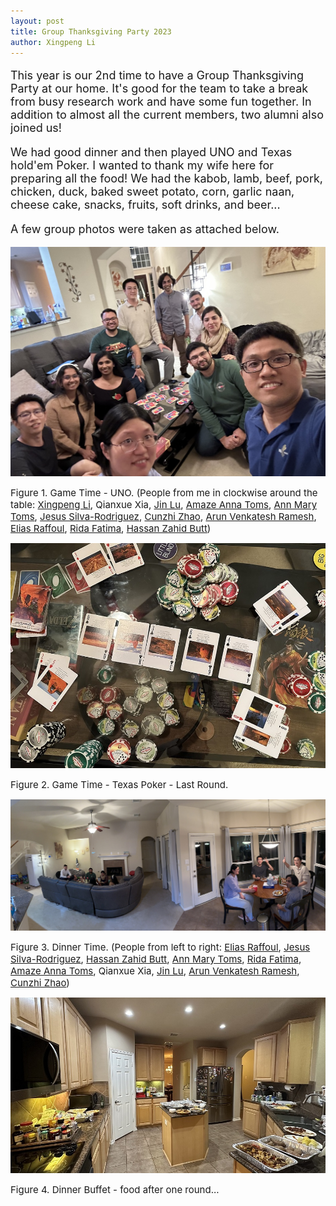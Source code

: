 ```yaml
---
layout: post
title: Group Thanksgiving Party 2023
author: Xingpeng Li
---
```


<div class="smallhead" style="font-size:18px;">
<!--      <p style="color:black; font-size:18px;"> -->
      <p>
This year is our 2nd time to have a Group Thanksgiving Party at our home. It's good for the team to take a break from busy research work and have some fun together. In addition to almost all the current members, two alumni also joined us!
      </p>
</div>

<div class="smallhead" style="font-size:18px;">
      <p>
We had good dinner and then played UNO and Texas hold'em Poker. I wanted to thank my wife here for preparing all the food! We had the kabob, lamb, beef, pork, chicken, duck, baked sweet potato, corn, garlic naan, cheese cake, snacks, fruits, soft drinks, and beer...
      </p>
</div>

<div class="smallhead" style="font-size:18px;">
<p>
A few group photos were taken as attached below. 
</p>
</div>

![](/images/blog/2023.11.18_Thanksgiving_party/P1_UNO-game.jpg)
<p></p>
<span class="text-figure-legend" style="font-size:15px;">
Figure 1. Game Time - UNO. (People from me in clockwise around the table: <a class="off" href="/people/Xingpeng_Li/">Xingpeng Li</a>, Qianxue Xia, <a class="off" href="/people/Jin-Lu/">Jin Lu</a>, <a class="off" href="/people/Amaze-Anna-Toms/">Amaze Anna Toms</a>, <a class="off" href="/people/Ann-Mary-Toms/">Ann Mary Toms</a>, <a class="off" href="/people/Jesus-SilvaRodriguez/">Jesus Silva-Rodriguez</a>, <a class="off" href="/people/Cunzhi-Zhao/">Cunzhi Zhao</a>, <a class="off" href="/people/Arun-Venkatesh-Ramesh/">Arun Venkatesh Ramesh</a>, <a class="off" href="/people/Elias_Raffoul/">Elias Raffoul</a>, <a class="off" href="/people/Rida-Fatima/">Rida Fatima</a>, <a class="off" href="/people/Hassan-Zahid-Butt/">Hassan Zahid Butt</a>)
</span>

![](/images/blog/2023.11.18_Thanksgiving_party/P2_Texas-Poker-last-round.jpg)
<p></p>
<span class="text-figure-legend" style="font-size:15px;">
Figure 2. Game Time - Texas Poker - Last Round.
</span>

![](/images/blog/2023.11.18_Thanksgiving_party/P3_dinner_time_Pano.jpg)
<p></p>
<span class="text-figure-legend"  style="font-size:15px;">
Figure 3. Dinner Time. (People from left to right: <a class="off" href="/people/Elias_Raffoul/">Elias Raffoul</a>, <a class="off" href="/people/Jesus-SilvaRodriguez/">Jesus Silva-Rodriguez</a>, <a class="off" href="/people/Hassan-Zahid-Butt/">Hassan Zahid Butt</a>, <a class="off" href="/people/Ann-Mary-Toms/">Ann Mary Toms</a>, <a class="off" href="/people/Rida-Fatima/">Rida Fatima</a>, <a class="off" href="/people/Amaze-Anna-Toms/">Amaze Anna Toms</a>, Qianxue Xia, <a class="off" href="/people/Jin-Lu/">Jin Lu</a>, <a class="off" href="/people/Arun-Venkatesh-Ramesh/">Arun Venkatesh Ramesh</a>, <a class="off" href="/people/Cunzhi-Zhao/">Cunzhi Zhao</a>)
</span>

![](/images/blog/2023.11.18_Thanksgiving_party/P4_Food-after-one-round.jpg)
<p></p>
<span class="text-figure-legend" style="font-size:15px;">
Figure 4. Dinner Buffet - food after one round... 
</span>

